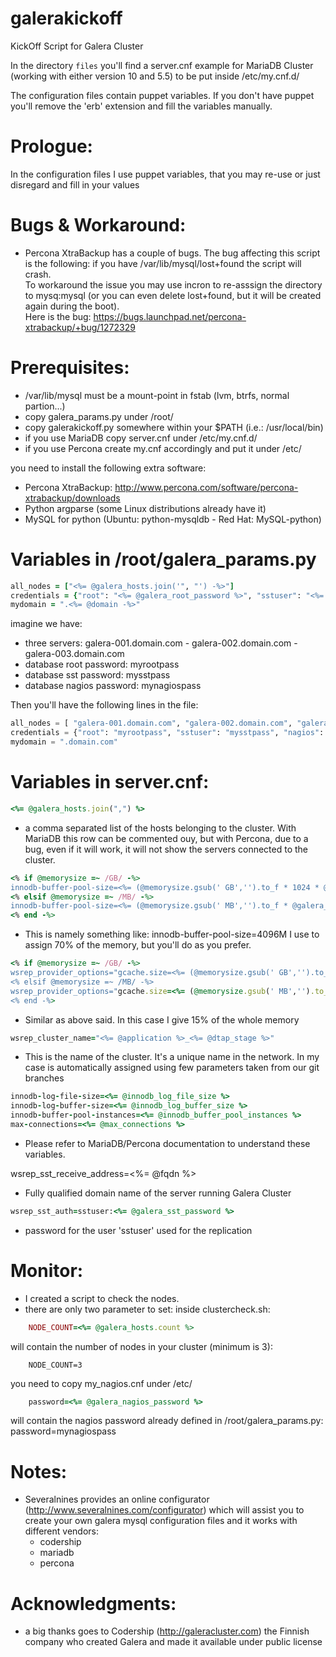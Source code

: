 galerakickoff
=============

KickOff Script for Galera Cluster

In the directory ``` files ``` you'll find a server.cnf example for MariaDB Cluster (working with either version 10 and 5.5) to be put inside /etc/my.cnf.d/

The configuration files contain puppet variables. If you don't have puppet you'll remove the 'erb' extension and fill the variables manually. 


Prologue:
=========

In the configuration files I use puppet variables, that you may re-use or just disregard and fill in your values


Bugs & Workaround:
==================

- Percona XtraBackup has a couple of bugs. The bug affecting this script is the following: if you have /var/lib/mysql/lost+found the script will crash.  
To workaround the issue you may use incron to re-asssign the directory to mysq:mysql (or you can even delete lost+found, but it will be created again during the boot).  
Here is the bug: https://bugs.launchpad.net/percona-xtrabackup/+bug/1272329


Prerequisites: 
==============

- /var/lib/mysql must be a mount-point in fstab (lvm, btrfs, normal partion...)
- copy galera_params.py under /root/
- copy galerakickoff.py somewhere within your $PATH (i.e.: /usr/local/bin)
- if you use MariaDB copy server.cnf under /etc/my.cnf.d/
- if you use Percona create my.cnf accordingly and put it under /etc/

you need to install the following extra software:
- Percona XtraBackup: http://www.percona.com/software/percona-xtrabackup/downloads
- Python argparse (some Linux distributions already have it)
- MySQL for python (Ubuntu: python-mysqldb - Red Hat: MySQL-python)


Variables in /root/galera_params.py
============================================
```ruby
all_nodes = ["<%= @galera_hosts.join('", "') -%>"]
credentials = {"root": "<%= @galera_root_password %>", "sstuser": "<%= @galera_sst_password %>", "nagios": "<%= @galera_nagios_password %>"}
mydomain = ".<%= @domain -%>"
```
imagine we have: 
 - three servers: galera-001.domain.com - galera-002.domain.com - galera-003.domain.com
 - database root password: myrootpass
 - database sst password: mysstpass
 - database nagios password: mynagiospass

Then you'll have the following lines in the file:
```python
all_nodes = [ "galera-001.domain.com", "galera-002.domain.com", "galera-003.domain.com" ]
credentials = {"root": "myrootpass", "sstuser": "mysstpass", "nagios": "mynagiospass"}
mydomain = ".domain.com"
```

Variables in server.cnf:
=============================
```ruby
<%= @galera_hosts.join(",") %> 
```
- a comma separated list of the hosts belonging to the cluster. With MariaDB this row can be commented ouy, but with Percona, due to a bug, even if it will work, it will not show the servers connected to the cluster.

```ruby
<% if @memorysize =~ /GB/ -%>
innodb-buffer-pool-size=<%= (@memorysize.gsub(' GB','').to_f * 1024 * @galera_total_memory_usage.to_f).floor %>M
<% elsif @memorysize =~ /MB/ -%>
innodb-buffer-pool-size=<%= (@memorysize.gsub(' MB','').to_f * @galera_total_memory_usage.to_f ).floor %>M
<% end -%>
```
- This is namely something like: innodb-buffer-pool-size=4096M 
  I use to assign 70% of the memory, but you'll do as you prefer.

```ruby
<% if @memorysize =~ /GB/ -%>
wsrep_provider_options="gcache.size=<%= (@memorysize.gsub(' GB','').to_f * 1024 * 0.15).floor %>M"
<% elsif @memorysize =~ /MB/ -%>
wsrep_provider_options="gcache.size=<%= (@memorysize.gsub(' MB','').to_f * 0.15).floor %>M"
<% end -%> 
```
- Similar as above said. In this case I give 15% of the whole memory

```ruby
wsrep_cluster_name="<%= @application %>_<%= @dtap_stage %>"
```
- This is the name of the cluster. It's a unique name in the network. In my case
  is automatically assigned using few parameters taken from our git branches

```ruby
innodb-log-file-size=<%= @innodb_log_file_size %>
innodb-log-buffer-size=<%= @innodb_log_buffer_size %>
innodb-buffer-pool-instances=<%= @innodb_buffer_pool_instances %>
max-connections=<%= @max_connections %>
```
- Please refer to MariaDB/Percona documentation to understand these variables.

wsrep_sst_receive_address=<%= @fqdn %>
- Fully qualified domain name of the server running Galera Cluster
```ruby
wsrep_sst_auth=sstuser:<%= @galera_sst_password %>
```
- password for the user 'sstuser' used for the replication


Monitor:
========

- I created a script to check the nodes.
- there are only two parameter to set:
  inside clustercheck.sh:
```ruby
    NODE_COUNT=<%= @galera_hosts.count %>
```
  will contain the number of nodes in your cluster (minimum is 3):
```
    NODE_COUNT=3
```
  you need to copy my_nagios.cnf under /etc/
```ruby
    password=<%= @galera_nagios_password %>
```
  will contain the nagios password already defined in /root/galera_params.py:
    password=mynagiospass


Notes:
======

- Severalnines provides an online configurator (http://www.severalnines.com/configurator) which will assist you to create your own galera mysql configuration files and it works with different vendors:
    - codership
    - mariadb
    - percona


Acknowledgments:
================

- a big thanks goes to Codership (http://galeracluster.com) the Finnish company who created Galera and made it available under public license

